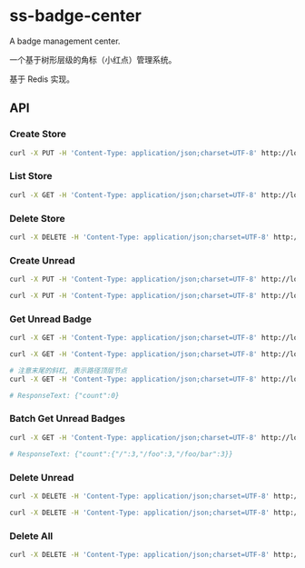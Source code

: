 # ss-badge-center

A badge management center.

一个基于树形层级的角标（小红点）管理系统。

基于 Redis 实现。

## API

### Create Store

```bash
curl -X PUT -H 'Content-Type: application/json;charset=UTF-8' http://localhost:8080/ -d '{"name": "sample"}'
```

### List Store

```bash
curl -X GET -H 'Content-Type: application/json;charset=UTF-8' http://localhost:8080/
```

### Delete Store

```bash
curl -X DELETE -H 'Content-Type: application/json;charset=UTF-8' http://localhost:8080/sample
```

### Create Unread

```bash
curl -X PUT -H 'Content-Type: application/json;charset=UTF-8' http://localhost:8080/sample/foo/bar -d '{"resource": "a_resource_key"}'

curl -X PUT -H 'Content-Type: application/json;charset=UTF-8' http://localhost:8080/sample/foo/bar -d '{"resources": ["key1", "key2", "key3"]}'
```

### Get Unread Badge

```bash
curl -X GET -H 'Content-Type: application/json;charset=UTF-8' http://localhost:8080/sample/foo/bar

curl -X GET -H 'Content-Type: application/json;charset=UTF-8' http://localhost:8080/sample/foo

# 注意末尾的斜杠, 表示路径顶层节点
curl -X GET -H 'Content-Type: application/json;charset=UTF-8' http://localhost:8080/sample/

# ResponseText: {"count":0}
```

### Batch Get Unread Badges

```bash
curl -X GET -H 'Content-Type: application/json;charset=UTF-8' http://localhost:8080/sample?paths=/,/foo,/foo/bar

# ResponseText: {"count":{"/":3,"/foo":3,"/foo/bar":3}}
```

### Delete Unread

```bash
curl -X DELETE -H 'Content-Type: application/json;charset=UTF-8' http://localhost:8080/sample/foo/bar -d '{"resource": "a_resource_key"}'

curl -X DELETE -H 'Content-Type: application/json;charset=UTF-8' http://localhost:8080/sample/foo/bar -d '{"resources": ["key1", "key2", "key3"]}'
```

### Delete All

```bash
curl -X DELETE -H 'Content-Type: application/json;charset=UTF-8' http://localhost:8080/sample/foo/bar
```
